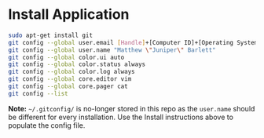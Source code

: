 # Install Application
```bash
sudo apt-get install git
git config --global user.email [Handle]+[Computer ID]+[Operating System & Version]@gmail.com
git config --global user.name "Matthew \"Juniper\" Barlett"
git config --global color.ui auto
git config --global color.status always
git config --global color.log always
git config --global core.editor vim
git config --global core.pager cat
git config --list
```

**Note:** `~/.gitconfig/` is no-longer stored in this repo as the `user.name` 
should be different for every installation.  Use the Install instructions above
to populate the config file.

